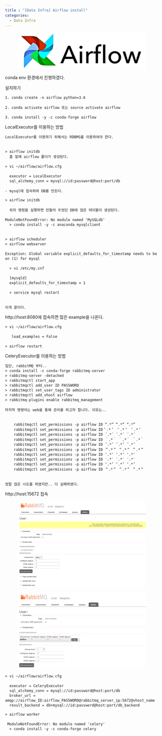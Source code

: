 ```yaml
---
title : "[Data Infra] Airflow install"
categories:
  - Data Infra
---
```

<figure>
  <img src="/assets/images/2019-04-25-Airflow/logo.png">
  <figcaption></figcaption>
</figure>

conda env 환경에서 진행하겠다.


설치하기
```
1. conda create -n airflow python=3.6

2. conda activate airflow 또는 source activate airflow

3. conda install -y -c conda-forge airflow
```

LocalExecutor를 이용하는 방법

```
LocalExecutor를 이용하기 위해서는 RDBMS를 이용하여야 한다.


> airflow initdb
  홈 밑에 airflow 폴더가 생성된다.

> vi ~/airflow/airflow.cfg

  executor = LocalExecutor
  sql_alchemy_conn = mysql://id:password@host:port/db

- mysql에 접속하여 DB를 만든다.
```

```
> airflow initdb

  위의 명령을 실행하면 만들어 두었던 DB에 많은 테이블이 생성된다.

ModuleNotFoundError: No module named 'MySQLdb'
  > conda install -y -c anaconda mysqlclient 


> airflow scheduler
> airflow webserver

Exception: Global variable explicit_defaults_for_timestamp needs to be on (1) for mysql

  > vi /etc/my.cnf
  
  [mysqld]
  explicit_defaults_for_timestamp = 1

  > service mysql restart


이게 끝이다.
```
http://host:8080에 접속하면 많은 example을 나온다.
```
> vi ~/airflow/airflow.cfg

   load_examples = False

> airflow restart
```


CeleryExecutor를 이용하는 방법
```
일단, rabbitMQ 부터..
> conda install -c conda-forge rabbitmq-server
> rabbitmq-server -detached
> rabbitmqctl start_app
> rabbitmqctl add_user ID PASSWORD
> rabbitmqctl set_user_tags ID administrator
> rabbitmqctl add_vhost airflow
> rabbitmq-plugins enable rabbitmq_management 

마지막 명령어는 web을 통해 관리를 하고자 합니다. 이유는..

  
    rabbitmqctl set_permissions -p airflow ID “.*” “.*” “.*”
    rabbitmqctl set_permissions -p airflow ID＇.*＇ ＇.*＇ ＇.*＇ 
    rabbitmqctl set_permissions -p airflow ID ´.*´ ´.*´ ´.*´
    rabbitmqctl set_permissions -p airflow ID ｀.*｀ ｀.*｀ ｀.*｀
    rabbitmqctl set_permissions -p airflow ID ˝.*˝ ˝.*˝ ˝.*˝
    rabbitmqctl set_permissions -p airflow ID ＂.*＂ ＂.*＂ ＂.*＂
    rabbitmqctl set_permissions -p airflow ID ″.*″ ″.*″ ″.*″
    rabbitmqctl set_permissions -p airflow ID ′.*′ ′.*′ ′.*′
    rabbitmqctl set_permissions -p airflow ID ‘.*’ ‘.*’ ‘.*’
    rabbitmqctl set_permissions -p airflow ID ＂.*＂ ＂.*＂ ＂.*＂


정말 많은 시도를 하였지만.. 다 실패하였다.
```
http://host:15672 접속

<figure>
  <img src="/assets/images/2019-04-25-Airflow/rabbitmq_0.PNG">
  <figcaption></figcaption>
</figure>

<figure>
  <img src="/assets/images/2019-04-25-Airflow/rabbitmq_1.PNG">
  <figcaption></figcaption>
</figure>

```
> vi ~/airflow/airflow.cfg

  executor = CeleryExecutor
  sql_alchemy_conn = mysql://id:password@host:port/db
  broker_url = amqp://airflow_ID:airflow_PASSWORD@rabbitmq_server_ip:5672@vhost_name
  result_backend = db+mysql://id:password@host:port/db_backend
```
```
> airflow worker

 ModuleNotFoundError: No module named 'celery'
  > conda install -y -c conda-forge celery
```

